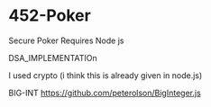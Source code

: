 # 452-Poker
Secure Poker
Requires Node js


DSA_IMPLEMENTATIOn

I used crypto (i think this is already given in node.js)

BIG-INT https://github.com/peterolson/BigInteger.js
